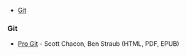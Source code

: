 * [Git](#git)


### Git

* [Pro Git](https://git-scm.com/book/sl/v2) - Scott Chacon, Ben Straub (HTML, PDF, EPUB)

